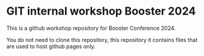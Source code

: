 # GIT internal workshop Booster 2024
This is a github workshop repository for Booster Conference 2024. 

You do not need to clone this repository, this repository it contains files that are used to host github pages only.
